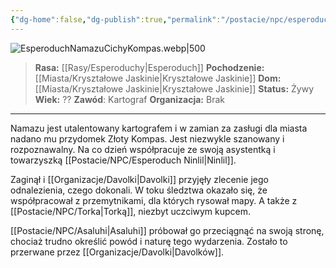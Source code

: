 ```yaml
---
{"dg-home":false,"dg-publish":true,"permalink":"/postacie/npc/esperoduch-namazu-cichy-kompas/","dgPassFrontmatter":true}
---
```


![EsperoduchNamazuCichyKompas.webp|500](/img/user/Vault/Grafiki/NPC/EsperoduchNamazuCichyKompas.webp)

> **Rasa:** [[Rasy/Esperoduchy\|Esperoduch]]
> **Pochodzenie:** [[Miasta/Kryształowe Jaskinie\|Kryształowe Jaskinie]]
> **Dom:** [[Miasta/Kryształowe Jaskinie\|Kryształowe Jaskinie]]
> **Status:** Żywy
> **Wiek:** ??
> **Zawód**: Kartograf
> **Organizacja:** Brak

---

Namazu jest utalentowany kartografem i w zamian za zasługi dla miasta nadano mu przydomek Złoty Kompas. Jest niezwykle szanowany i rozpoznawalny. Na co dzień współpracuje ze swoją asystentką i towarzyszką [[Postacie/NPC/Esperoduch Ninlil\|Ninlil]].

Zaginął i [[Organizacje/Davolki\|Davolki]] przyjęły zlecenie jego odnalezienia, czego dokonali. W toku śledztwa okazało się, że współpracował z przemytnikami, dla których rysował mapy. A także z [[Postacie/NPC/Torka\|Torką]], niezbyt uczciwym kupcem.

[[Postacie/NPC/Asaluhi\|Asaluhi]] próbował go przeciągnąć na swoją stronę, chociaż trudno określić powód i naturę tego wydarzenia. Zostało to przerwane przez [[Organizacje/Davolki\|Davolków]].